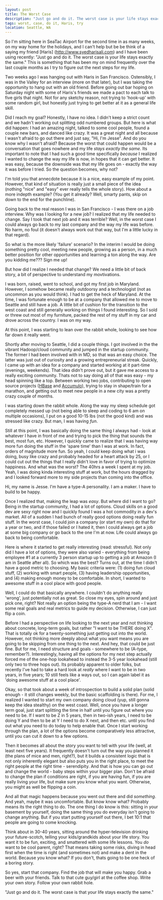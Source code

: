 ```yaml
---
layout: post
title: The Worst Case
description: "Just go and do it. The worst case is your life stays exactly the same."
tags: worst, case, do it, Haris, try
location: Seattle, WA
---
```

So I'm sitting here in SeaTac Airport for the second time in as many weeks, on my way home for the holidays, and I can't help but be be think of a saying my friend [Haris] (http://www.syedharisali.com) and I have been using recently: "Just go and do it. The worst case is your life stays exactly the same." This is something that has been my on mind frequently over the last couple months as I try to figure out the next steps for my life. 

Two weeks ago I was hanging out with Haris in San Francisco. Ostensibly, I was in the Valley for an interview (more on that later), but I was taking the opportunity to hang out with an old friend. Before going out bar hoping on Saturday night with some of Haris's friends we made a pact to each talk to five girls that night. Not for any sketchy reason, not trying to 'hook-up' with some random girl, but honestly just trying to get better at it as a general life skill. 

Did I reach my goal? Honestly, I have no idea. I didn't keep a strict count and we hadn't working out splitting odd numbered groups. But here is what did happen: I had an amazing night, talked to some cool people, found a couple new bars, and danced like crazy. It was a great night and all because I wasn't afraid to go out there and just say, "Hi, I'm Jesse". And do you know why I wasn't afraid? Because the worst that could happen would be a conversation that goes nowhere and my life _stays exactly the same_.  Its important to note that I had such a good time specifically _because_ I realized I wanted to change the way my life is now, in hopes that it can get better. It was easy, because the downside was that my life goes on - exactly the way it was before I tried. So the question becomes, why not?

I'm told you that annecdote because it is a nice, easy example of my point. However, that kind of situation is really just a small piece of the idea (nothing "nice" and "easy" ever really tells the whole story). How about a more indepth example? (You get it already? Well, smarty pants, skip on down to the end for the punchline). 

Going back to the real reason I was in San Francisco - I was there on a job interview. Why was I looking for a new job? I realized that my life needed to change. Say I took that next job and it was terrible? Well, in the worst case I could always go back to my last company and the way my life was before. No harm, no foul (it doesn't always work out that way, but I'm a little lucky in that regard). 

So what is the more likely 'failure' scenario? In the interim I would be doing something pretty cool, meeting new people, growing as a person, in a much better position for other opportunities and learning a ton along the way. Are you kidding me??? Sign me up!

But how did I realize I needed that change? We need a little bit of back story, a bit of perspective to understand my movtivations.

I was born, raised, went to school, and got my first job in Maryland. However, I somehow became really outdoorsy and a technologist (not as uncommon as you would think). I had to get the heck of Maryland. At the time, I was fortunate enough to be at a company that allowed me to move to Seattle and still have a job. A little bit of cushion for the transition to the west coast and still generally working on things I found interesting. So I sold or threw out most of my furniture, packed the rest of my stuff in my car and drove across the country. I was on my way.

At this point, I was starting to lean over the rabbit whole, looking to see how far down it really went.

Shortly after moving to Seattle, I did a couple things. I got involved in the the vibrant Hadoop/cloud community and jumped in the startup community. The former I had been involved with in MD, so that was an easy choice. The latter was just out of curiosity and a growing entrepreneurial streak. Quickly, I came up with an idea for a company and started working at it part-time (evenings, weekends). That idea didn't prove out, but it gave me access to a really exciting community. Thats not to say doing all of that was easy - my head spinning like a top. Between working two jobs, contributing to open source projects ([HBase](http://hbase.apache.org) and [Accumulo](http://incubator.apache.org/accumulo/)), trying to stay in shape/train for a marathon, and getting out to meet new people in a new city was a pretty crazy couple of months. 

I was starting down the rabbit whole. Along the way my sleep schedule got completely messed up (not being able to sleep and coding to 6 am on multiple occasions), I put on a good 10-15 lbs (not the good kind) and was stressed like crazy. But man, I was having _fun_.

Still at this point, I was basically doing the same thing I always had - look at whatever I have in front of me and trying to pick the thing that sounds the best, most fun, etc. However, I quickly came to realize that I was having way more fun doing the stuff in the 'spare time' than I was at work. In fact, orders of magnitude more fun. So yeah, I could keep doing what i was doing, busy like crazy and probably headed for a heart attack by 25, or I could cut out the things that I really didn't love in favor of trying to optimize happiness. And what was the worst? The 40hrs a week I spent at my job. Yeah, I was doing kinda interesting stuff at work, but the hours dragged by and I looked forward more to my side projects than coming into the office.

Hi, my name is Jesse. I'm have a type-A personality. I am a maker. I have to build to be happy.

Once I realized that, making the leap was _easy_. But where did I want to go? Being in the startup community, I had a lot of options. Cloud skills on a good dev are sexy right now and I quickly found I was a hot commodity in a dev's market. All of a sudden I had bunch of really good options doing really fun stuff. In the worst case, I could join a company (or start my own) do that for a year or two, and if those failed or I hated it, then I could  always get a job at some big company or go back to the one I'm at now. Life could always go back to being comfortable. 

Here is where it started to get really interesting (read: stressful). Not only did I have a lot of options, they were also varied - everything from being employee #1 at a currently 3 person startup up to getting a job at Amazon (I am in Seattle after all). So which was the best? Turns out, at the time I didn't have a good metric to choosing. My basic criteria were: (1) doing fun cloud stuff, (2) working with smart people, (3) having leadership opportunities, and (4) making enough money to be comfortable. In short, I wanted to awesome stuff in a cool place with good people.

Well, I could do that basically anywhere. I couldn't do anything really 'wrong', just potentially not as great. So close my eyes, spin around and just pick one, right? Not really an option being the type-A nerd that I am - I want some real goals and real metrics to guide my decision. Otherwise, I can just flip a coin. 

Before I had a perspective on life looking to the next year and not thinking about concrete, long-term goals, but rather "I want to be THERE doing X". That is totally ok for a twenty-something just getting out into the world. However, not thinking more deeply about what you want means you are going to be skipping from one thing to the next. And hey, that could be just fine. But for me, I need structure and goals - somewhere to be (A-type, remember?).  Interestingly, having all the options for my next step actually forced me of the one-hop lookahead to instead the 3-5 year lookahead (still only two to three hops out). Its probably apparent to older folks, but recently I've had to take a hard look at _really_ where I want to be in two years, in five years; 10 still feels like a ways out, so I can again label it as 'doing awesome stuff at a cool place'. 

Okay, so that took about a week of introspection to build a solid plan (solid enough - it still changes weekly, but the basic scaffolding is there). For me, I realized I wanted to start my own company doing cloud (yup, still gonna keep the idea stealthy) on the west coast. Well, once you have a longer term goal, just start splitting the time in half until you figure out where you need to be. If I want to be Z in 5 years, then in two-ish years, I need to be doing Y and then to be at Y I need to do X next, and then etc. until you find out what you need to do today to help enable that. Once I start working through the plan, a lot of the options become comparatively less attractive, until you can cut it down to a few options. 

Then it becomes all about the story you want to tell with your life (well, at least next five years). It frequently doesn't turn out the way you planned it (the plans of mice and men, right?), but it builds a consistent logic that is not only inherently elegant but also puts you in the right place, to meet the right people at the right time - serendipity. And that is how you can go out and change the world - baby steps within your bigger plan. Don't be afraid to change the plan if conditions are right, if you are having fun, if you are really living your life, but make sure you know what you want. Otherwise, you might as well be flipping a coin.

And all that magic happens because you went out there and did _something_. And yeah, maybe it was uncomfortable. But know know what? Probably means its the right thing to do. The one thing I do know is this: sitting in your basement by yourself, doing the same thing you do everyday isn't going to change anything. But if you start putting yourself out there, I bet 10:1 that people are going to come knocking. 

Think about in 30-40 years, sitting around the hyper-television drinking your future-scotch, telling your kids/grandkids about your life story. You want it to be fun, exciting, and smattered with some life lessons. You _do_ want to be cool parent, right? That means taking some risks, diving in head first when the time is right (and sometimes not) and make a dent in the world. Because you know what? If you don't, thats going to be one heck of a boring story. 

So yes, start that company. Find the job that will make you happy. Grab a beer with your friends. Talk to that cute guy/girl at the coffee shop. Write your own story. Follow your own rabbit hole.

"Just go and do it. The worst case is that your life stays exactly the same."

